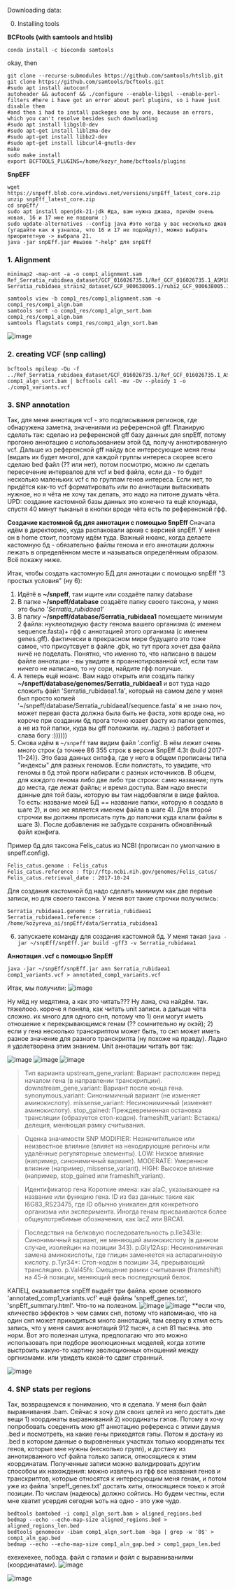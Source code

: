 Downloading data: 

0. Installing tools

**BCFtools (with samtools and htslib)**
```
conda install -c bioconda samtools
```
okay, then
```
git clone --recurse-submodules https://github.com/samtools/htslib.git
git clone https://github.com/samtools/bcftools.git
#sudo apt install autoconf
autoheader && autoconf && ./configure --enable-libgsl --enable-perl-filters #here i have got an error about perl plugins, so i have just disable them
#and then i had to install packeges one by one, because an errors, which you can't resolve besides such downloading
#sudo apt install libgsl0-dev
#sudo apt-get install liblzma-dev
#sudo apt-get install libbz2-dev
#sudo apt-get install libcurl4-gnutls-dev
make
sudo make install
export BCFTOOLS_PLUGINS=/home/kozyr_home/bcftools/plugins
```

**SnpEFF**

```
wget https://snpeff.blob.core.windows.net/versions/snpEff_latest_core.zip
unzip snpEff_latest_core.zip
cd snpEff/
sudo apt install openjdk-21-jdk #да, вам нужна джава, причём очень новая, 16 и 17 мне не подошли :) 
sudo update-alternatives --config java #это когда у вас несколько джав (угадайте как я узналоа, что 16 и 17 не подойдут), можно выбрать приоритетную -> выбрала 21.
java -jar snpEff.jar #вызов "-help" для snpEff
```

### 1. Alignment
```
minimap2 -map-ont -a -o comp1_alignment.sam Ref_Serratia_rubidaea_dataset/GCF_016026735.1/Ref_GCF_016026735.1_ASM1602673v1_genomic.fna Serratia_rubidaea_strain2_dataset/GCF_900638005.1/rubi2_GCF_900638005.1_53550_B01_genomic.fna
```
```
samtools view -b comp1_res/comp1_alignment.sam -o comp1_res/comp1_algn.bam
samtools sort -o comp1_res/comp1_algn_sort.bam  comp1_res/comp1_algn.bam
samtools flagstats comp1_res/comp1_algn_sort.bam
```
![image](https://github.com/user-attachments/assets/14de4b45-fc0a-4e9e-9bbf-ce7d8a0a6d2e)

### 2. creating VCF (snp calling)

```
bcftools mpileup -Ou -f ../Ref_Serratia_rubidaea_dataset/GCF_016026735.1/Ref_GCF_016026735.1_ASM1602673v1_genomic.fna comp1_algn_sort.bam | bcftools call -mv -Ov --ploidy 1 -o ./comp1_variants.vcf
```

### 3. SNP annotation

Так, для меня аннотация vcf - это подписывания регионов, где обнаружена заметна, значениями из референсной gff. Планирую сделать так: сделаю из референсной gff базу данных для snpEff, потому прогоню аннотацию с использованием этой бд, получу аннотированную vcf. Дальше из референсной gff найду все интересующие меня гены (видать их будет много), для каждой группы интереса скорее всего сделаю bed файл (?? или нет), потом посмотрю, можно ли сделать пересечение интервалов для vcf и bed файла, если да - то будет несколько маленьких vcf с по группам генов интереса. Если нет, то придётся как-то vcf форматировать или по аннотации вытаскивать нужное, но я чёта не хочу так делать, это надо на питоне думать чёта. 
UPD: создание кастомной базы данных это конечно та ещё клоунада, спустя 40 минут тыканья в кнопки вроде чёта есть по референсной гфф.

**Создачие кастомной бд для аннотации с помощью SnpEff**
Сначала идём в директорию, куда распаковали архив с версией snpEff. У меня он в home стоит, поэтому идём туда.
Важный нюанс, когда делаете кастомную бд - обязательно файлы генома и его аннотации должны лежать в определённом месте и называться определённым образом. Всё покажу ниже. 

Итак, чтобы создать кастомную БД для аннотации с помощью snpEff "3 простых условия" (ну 6):
1) Идётё в **~/snpeff**, там ищите или создаёте папку database
2) В папке **~/snpeff/database** создаёте папку своего таксона, у меня это было '_Serratia_rubidaea1_'
3) В папку **~/snpeff/database/Serratia_rubidaea1** помещаете минимум 2 файла: нуклеотидную фасту генома вашего организма (с именем sequence.fasta)+ гфф с аннотацией этого организма (с именем genes.gff). фактически в прекрасном мире будущего это тоже самое, что присутсвует в файле .gbk, но тут прога хочет два файла ничё не поделать. Понятно, что именно то, что написано в вашем файле аннотации - вы увидите в проаннотированной vcf, если там ничего не написано, то ну сори, найдите гфф получше. 
4) А теперь ещё нюанс. Вам надо открыть или создать папку **~/snpeff/database/genomes/Serratia_rubidaea1** и вот туда надо сложить файл 'Serratia_rubidaea1.fa', который на самом деле у меня был просто копией '~/snpeff/database/Serratia_rubidaea1/sequence.fasta' я не знаю поч, может первая фаста должна была быть не фаста, хотя вроде она, но короче при создании бд прога точно юзает фасту из папки genomes, а не из той папки, куда вы gff положили. ну..ладна :) работает и слава богу :))))))
5) Снова идём в `~/snpeff` там видим файл '.config'. В нём лежит очень много строк {а точнее 86 355 строк в версии SnpEff 4.3t (build 2017-11-24)}. Это база данных снпэфа, где у него в общем прописаны типа "индексы" для разных геномов. Если полистать, то увидите, что геномы в бд этой проги набирали с разных источников. В общем, для каждого генома либо две либо три строки: само название; путь до места, где лежат файлы; и время доступа. Вам надо внести данные для той базы, которую вы там надобавляли в виде файлов. То есть: название моей БД == название папки, которую я создала в  шаге 2), и оно же является именем файла в шаге 4). Для второй строчки вы должны прописать путь до папочки куда клали файлы в шаге 3). После добавления не забудьте сохранить обновлённый файл конфига.

Пример бд для таксона Felis_catus из NCBI (прописан по умолчанию в snpeff.config). 
```
Felis_catus.genome : Felis_catus
Felis_catus.reference : ftp://ftp.ncbi.nih.gov/genomes/Felis_catus/
Felis_catus.retrieval_date : 2017-10-24
```
Для создания кастомной бд надо сделать минимум как две первые записи, но для своего таксона. У меня вот такие строчки получились:
```
Serratia_rubidaea1.genome : Serratia_rubidaea1
Serratia_rubidaea1.reference : /home/kozyreva_ai/snpEff/data/Serratia_rubidaea1
```
6) запускаете команду для создания кастомной бд. У меня такая `java -jar ~/snpEff/snpEff.jar build -gff3 -v Serratia_rubidaea1`

**Аннотация .vcf с помощью SnpEff**

```
java -jar ~/snpEff/snpEff.jar ann Serratia_rubidaea1 comp1_variants.vcf > annotated_comp1_variants.vcf
```

Итак, мы получили:
![image](https://github.com/user-attachments/assets/8b16597f-a450-4ea4-80ed-4856416fa563)

Ну мёд ну медятина, а как это читать??? 
Ну лана, сча найдём.
так. тяжелооо. короче я поняла, как читать unit записи. а дальше чёта сложно. их много для одного снп, потому что 1) они могут иметь отношение к перекрывающимся генам (?? сомнительно ну окэй); 2) если у гена несколько транскриптом может быть, то снп может иметь разное значение для разного транскрипта (ну похоже на правду). Ладно я удолетворена этим знанием. Unit аннотации читать вот так:

![image](https://github.com/user-attachments/assets/cb26c296-229f-4732-bd48-30f0b24d7faf)
![image](https://github.com/user-attachments/assets/fb512fdf-7381-494c-976c-982a67aaeec0)
![image](https://github.com/user-attachments/assets/4ecb7812-c285-4e39-9909-035395d58261)

> Тип варианта
upstream_gene_variant: Вариант расположен перед началом гена (в направлении транскрипции).
downstream_gene_variant: Вариант после конца гена.
synonymous_variant: Синонимичный вариант (не изменяет аминокислоту).
missense_variant: Несинонимичный (изменяет аминокислоту).
stop_gained: Преждевременная остановка трансляции (образуется стоп-кодон).
frameshift_variant: Вставка/делеция, меняющая рамку считывания.

> Оценка значимости SNP
MODIFIER: Незначительное или неизвестное влияние (влияет на некодирующие регионы или удалённые регуляторные элементы).
LOW: Низкое влияние (например, синонимичный вариант).
MODERATE: Умеренное влияние (например, missense_variant).
HIGH: Высокое влияние (например, stop_gained или frameshift_variant).

> Идентификатор гена
Короткие имена: как alaC, указывающее на название или функцию гена.
ID из баз данных: такие как I6G83_RS23475, где ID обычно уникален для конкретного организма или эксперимента.
Иногда генам присваиваются более общеупотребимые обозначения, как lacZ или BRCA1.

> Последствия на белковую последовательность
p.Ile343Ile: Синонимичный вариант, не меняющий аминокислоту (в данном случае, изолейцин на позиции 343).
p.Gly12Asp: Несинонимичная замена аминокислоты, где глицин заменяется на аспарагиновую кислоту.
p.Tyr34*: Стоп-кодон в позиции 34, прерывающий трансляцию.
p.Val45fs: Смещение рамки считывания (frameshift) на 45-й позиции, меняющий весь последующий белок.

КАПЕЦ, оказывается snpEff выдаёт три файла. кроме основного 'annotated_comp1_variants.vcf' ещё файлы 'snpeff_genes.txt', 'snpEff_summary.html'. Что-то на полезном.
![image](https://github.com/user-attachments/assets/79442f4a-1e03-472e-9502-5c3d79ef2973)
![image](https://github.com/user-attachments/assets/329e7d3a-47d2-4f8f-abf7-e0e34df445c7)
**если что, кличество эффектов > чем самих снп, потому что напоминаю, что на один снп может приходиться много аннотаций, там сверху в хтмл есть запись, что у меня самих аннотаций 912 тысяч, а снп 81 тысяча. это норм. 
Вот это полезная штука, предполагаю что это можно использовать при подборе эволюционных моделей, когда хотите выстроить какую-то картину эволюционных отношений между оргнизмами. или увидеть какой-то сдвиг странный. 

![image](https://github.com/user-attachments/assets/2e58daed-b1b8-4f64-a3c9-34c5f4d05a94)


### 4. SNP stats per regions

Так, возвращаемся к пониманию, что я сделала. У меня был файл выравнивания .bam. Сейчас я хочу для своих целей из него достать две вещи 1) координаты выравниваний 2) координаты гэпов. Потому я хочу попробовать соеденить мою gff аннотацию референса с этими двумя .bed и посмотреть, на какие гены приходятся гэпы. Потом я достану из .bed в котором данные о выровненных участках только координаты тех генов, которые мне нужны (несколько групп), и достану из аннотирванного vcf файла только записи, относящиеся к этим координатам. Полученные записи можно валидировать другим способом их нахождения: можно извлечь из гфф все названия генов и транскриптов, которые относятся к интересующим меня генам, и потом уже из файла 'snpeff_genes.txt' достать хиты, относящиеся тоько к этой позиции. По числам (надеюсь) должно сойтись. Но будем честны, если мне хватит усердия сегодня ъоть на одно - это уже чудо.

```
bedtools bamtobed -i comp1_algn_sort.bam > aligned_regions.bed
bedmap --echo --echo-map-size aligned_regions.bed > aligned_regions_len.bed
bedtools genomecov -ibam comp1_algn_sort.bam -bga | grep -w '0$' > comp1_aln_gap.bed
bedmap --echo --echo-map-size comp1_aln_gap.bed > comp1_gaps_len.bed
```
ехехехехее, побэда. файл с гэпами и файл с выравниваниями (координатами). 
![image](https://github.com/user-attachments/assets/d23d9bd6-556a-4e20-84d1-4d7f3152b49c)

![image](https://github.com/user-attachments/assets/7ea7c371-b942-41f5-be96-e9546c702329)

